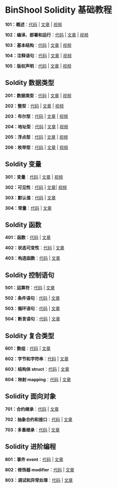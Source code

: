 # BinShool Solidity 基础教程

**101：概述**：[代码](https://github.com/binschoolapp/solidity-basic/tree/main/101-Index) | [文章](https://binschool.app/solidity-basic/solidity-basic-index.html) | [视频](https://binschool.app/solidity-basic/solidity-basic-index.html) 

**102：编译、部署和运行**：[代码](https://github.com/binschoolapp/solidity-basic/tree/main/102-Process) | [文章](https://binschool.app/solidity-basic/solidity-process.html) | [视频](https://binschool.app/solidity-basic/solidity-process.html)

**103：基本结构**：[代码](https://github.com/binschoolapp/solidity-basic/tree/main/103-Syntax) | [文章](https://binschool.app/solidity-basic/solidity-syntax.html) | [视频](https://binschool.app/solidity-basic/solidity-syntax.html) 

**104：注释语句**：[代码](https://github.com/binschoolapp/solidity-basic/tree/main/104-Note) | [文章](https://binschool.app/solidity-basic/solidity-note.html) | [视频](https://binschool.app/solidity-basic/solidity-note.html)


**105：版权声明**：[代码](https://github.com/binschoolapp/solidity-basic/tree/main/105-Spdx) | [文章](https://binschool.app/solidity-basic/solidity-spdx.html) | [视频](https://binschool.app/solidity-basic/solidity-spdx.html)

## Soldity 数据类型

**201：数据类型**：[代码](https://github.com/binschoolapp/solidity-basic/tree/main/201-DataType) | [文章](https://binschool.app/solidity-basic/solidity-datatype.html) | [视频](https://binschool.app/solidity-basic/solidity-datatype.html)

**202：整型**：[代码](https://github.com/binschoolapp/solidity-basic/tree/main/202-Integer) | [文章](https://binschool.app/solidity-basic/solidity-integer.html) | [视频](https://binschool.app/solidity-basic/solidity-integer.html)

**203：布尔型**：[代码](https://github.com/binschoolapp/solidity-basic/tree/main/203-Bool) | [文章](https://binschool.app/solidity-basic/solidity-bool.html) | [视频](https://binschool.app/solidity-basic/solidity-bool.html)

**204：地址型**：[代码](https://github.com/binschoolapp/solidity-basic/tree/main/204-Address) | [文章](https://binschool.app/solidity-basic/solidity-address.html) | [视频](https://binschool.app/solidity-basic/solidity-address.html)

**205：浮点型**：[代码](https://github.com/binschoolapp/solidity-basic/tree/main/204-Float) | [文章](https://binschool.app/solidity-basic/solidity-float.html) | [视频](https://binschool.app/solidity-basic/solidity-float.html)

**206：枚举型**：[代码](https://github.com/binschoolapp/solidity-basic/tree/main/206-Enum) | [文章](https://binschool.app/solidity-basic/solidity-enum.html) | [视频](https://binschool.app/solidity-basic/solidity-enum.html)


## Soldity 变量

**301：变量**：[代码](https://github.com/binschoolapp/solidity-basic/tree/main/301-Variable) | [文章](https://binschool.app/solidity-basic/solidity-variable.html) | [视频](https://binschool.app/solidity-basic/solidity-variable.html)

**302：可见性**：[代码](https://github.com/binschoolapp/solidity-basic/tree/main/302-Visibility) | [文章](https://binschool.app/solidity-basic/solidity-visibility.html)| [视频](https://binschool.app/solidity-basic/solidity-visibility.html)

**303：默认值**：[代码](https://github.com/binschoolapp/solidity-basic/tree/main/303-Default) | [文章](https://binschool.app/solidity-basic/solidity-default.html)

**304：常量**：[代码](https://github.com/binschoolapp/solidity-basic/tree/main/304-Const) | [文章](https://binschool.app/solidity-basic/solidity-const.html)

## Soldity 函数

**401：函数**：[代码](https://github.com/binschoolapp/solidity-basic/tree/main/401-Function) | [文章](https://binschool.app/solidity-basic/solidity-function.html)

**402：状态可变性**：[代码](https://github.com/binschoolapp/solidity-basic/tree/main/402-StateMutability) | [文章](https://binschool.app/solidity-basic/solidity-state-mutability.html)

**403：构造函数**：[代码](https://github.com/binschoolapp/solidity-basic/tree/main/403-Constructor) | [文章](https://binschool.app/solidity-basic/solidity-constructor.html)

## Soldity 控制语句

**501：运算符**：[代码](https://github.com/binschoolapp/solidity-basic/tree/main/501-Operator) | [文章](https://binschool.app/solidity-basic/solidity-operator.html)

**502：条件语句**：[代码](https://github.com/binschoolapp/solidity-basic/tree/main/502-Condition) | [文章](https://binschool.app/solidity-basic/solidity-condition.html)

**503：循环语句**：[代码](https://github.com/binschoolapp/solidity-basic/tree/main/503-Loop) | [文章](https://binschool.app/solidity-basic/solidity-loop.html)

**504：断言语句**：[代码](https://github.com/binschoolapp/solidity-basic/tree/main/504-Assert) | [文章](https://binschool.app/solidity-basic/solidity-assert.html)

## Soldity 复合类型

**601：数组**：[代码](https://github.com/binschoolapp/solidity-basic/tree/main/601-Array) | [文章](https://binschool.app/solidity-basic/solidity-array.html)

**602：字节和字符串**：[代码](https://github.com/binschoolapp/solidity-basic/tree/main/602-String) | [文章](https://binschool.app/solidity-basic/solidity-string.html)

**603：结构体 struct**：[代码](https://github.com/binschoolapp/solidity-basic/tree/main/603-Struct) | [文章](https://binschool.app/solidity-basic/solidity-struct.html)

**604：映射 mapping**：[代码](https://github.com/binschoolapp/solidity-basic/tree/main/604-Mapping) | [文章](https://binschool.app/solidity-basic/solidity-mapping.html)

## Solidity 面向对象

**701：合约继承**：[代码](https://github.com/binschoolapp/solidity-basic/tree/main/701-Inherit) | [文章](https://binschool.app/solidity-basic/solidity-inherit.html)

**702：抽象合约和接口**：[代码](https://github.com/binschoolapp/solidity-basic/tree/main/701-Interface) | [文章](https://binschool.app/solidity-basic/solidity-interface.html)

**703：多重继承**：[代码](https://github.com/binschoolapp/solidity-basic/tree/main/703-MultiInherit) | [文章](https://binschool.app/solidity-basic/solidity-multi-inherit.html)

## Solidity 进阶编程

**801：事件 event**：[代码](https://github.com/binschoolapp/solidity-basic/tree/main/801-Event) | [文章](https://binschool.app/solidity-basic/solidity-event.html)

**802：修饰器 modifier**：[代码](https://github.com/binschoolapp/solidity-basic/tree/main/802-Modifier) | [文章](https://binschool.app/solidity-basic/solidity-modifier.html)

**803：调试和异常处理**：[代码](https://github.com/binschoolapp/solidity-basic/tree/main/803-Debug) | [文章](https://binschool.app/solidity-basic/solidity-debug.html)
